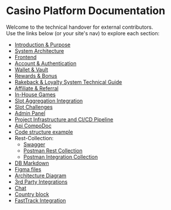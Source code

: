 # Casino Platform Documentation

Welcome to the technical handover for external contributors.  
Use the links below (or your site's nav) to explore each section:

- [Introduction & Purpose](introduction.html)  
- [System Architecture](system-architecture.html)  
- [Frontend](frontend.html)  
- [Account & Authentication](authentication.html)  
- [Wallet & Vault](wallet-vault.html)  
- [Rewards & Bonus](reward-bonus.html)  
- [Rakeback & Loyalty System Technical Guide](rakeback-guide.html)
- [Affiliate & Referral](affiliate-referral.html)  
- [In-House Games](in-house-games.html)
- [Slot Aggregation Integration](slot-integration.html)
- [Slot Challenges](challenges.html)  
- [Admin Panel](admin-panel.md)  
- [Project Infrastructure and CI/CD Pipeline](deployment-cicd.html)
- [Api CompoDoc](api-docs/index.html)
- [Code structure example](https://github.com/Evo-verse/Dropbet.com/blob/main/code-examples/api-sportbook)
- Rest-Collection:
    - [Swagger](https://api.dropbet-stage.com/swagger/#/)
    - [Postman Rest Collection](https://github.com/Evo-verse/Dropbet.com/blob/main/docs/postman-collections/Dropbet-rest-api.postman_collection.json)
    - [Postman Integration Collection](https://github.com/Evo-verse/Dropbet.com/blob/main/docs/postman-collections/Dropbet-integration-api.postman_collection.json)
- [DB Markdown](db-schema-documentation.md)
- [Figma files](figma.html)
- [Architecture Diagram](architecture-diagram.html)
- [3rd Party Integrations](integrations.html)
- [Chat](chat.html)  
- [Country block](country.html)
- [FastTrack Integration](fasttrack.html)